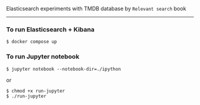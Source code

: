 Elasticsearch experiments with TMDB database by `Relevant search` book

---

### To run Elasticsearch + Kibana

```
$ docker compose up
``` 

### To run Jupyter notebook

```
$ jupyter notebook --notebook-dir=./ipython
```

or

```
$ chmod +x run-jupyter 
$ ./run-jupyter 
```
